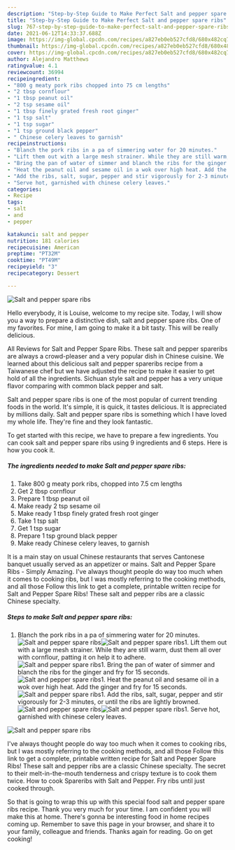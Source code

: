 ```yaml
---
description: "Step-by-Step Guide to Make Perfect Salt and pepper spare ribs"
title: "Step-by-Step Guide to Make Perfect Salt and pepper spare ribs"
slug: 767-step-by-step-guide-to-make-perfect-salt-and-pepper-spare-ribs
date: 2021-06-12T14:33:37.688Z
image: https://img-global.cpcdn.com/recipes/a827eb0eb527cfd8/680x482cq70/salt-and-pepper-spare-ribs-recipe-main-photo.jpg
thumbnail: https://img-global.cpcdn.com/recipes/a827eb0eb527cfd8/680x482cq70/salt-and-pepper-spare-ribs-recipe-main-photo.jpg
cover: https://img-global.cpcdn.com/recipes/a827eb0eb527cfd8/680x482cq70/salt-and-pepper-spare-ribs-recipe-main-photo.jpg
author: Alejandro Matthews
ratingvalue: 4.1
reviewcount: 36994
recipeingredient:
- "800 g meaty pork ribs chopped into 75 cm lengths"
- "2 tbsp cornflour"
- "1 tbsp peanut oil"
- "2 tsp sesame oil"
- "1 tbsp finely grated fresh root ginger"
- "1 tsp salt"
- "1 tsp sugar"
- "1 tsp ground black pepper"
- " Chinese celery leaves to garnish"
recipeinstructions:
- "Blanch the pork ribs in a pa of simmering water for 20 minutes."
- "Lift them out with a large mesh strainer. While they are still warm, dust them all over with cornflour, patting it on help it to adhere."
- "Bring the pan of water of simmer and blanch the ribs for the ginger and fry for 15 seconds."
- "Heat the peanut oil and sesame oil in a wok over high heat. Add the ginger and fry for 15 seconds."
- "Add the ribs, salt, sugar, pepper and stir vigorously for 2-3 minutes, or until the ribs are lightly browned."
- "Serve hot, garnished with chinese celery leaves."
categories:
- Recipe
tags:
- salt
- and
- pepper

katakunci: salt and pepper 
nutrition: 181 calories
recipecuisine: American
preptime: "PT32M"
cooktime: "PT49M"
recipeyield: "3"
recipecategory: Dessert

---
```



![Salt and pepper spare ribs](https://img-global.cpcdn.com/recipes/a827eb0eb527cfd8/680x482cq70/salt-and-pepper-spare-ribs-recipe-main-photo.jpg)

Hello everybody, it is Louise, welcome to my recipe site. Today, I will show you a way to prepare a distinctive dish, salt and pepper spare ribs. One of my favorites. For mine, I am going to make it a bit tasty. This will be really delicious.

All Reviews for Salt and Pepper Spare Ribs. These salt and pepper spareribs are always a crowd-pleaser and a very popular dish in Chinese cuisine. We learned about this delicious salt and pepper spareribs recipe from a Taiwanese chef but we have adjusted the recipe to make it easier to get hold of all the ingredients. Sichuan style salt and pepper has a very unique flavor comparing with common black pepper and salt.

Salt and pepper spare ribs is one of the most popular of current trending foods in the world. It's simple, it is quick, it tastes delicious. It is appreciated by millions daily. Salt and pepper spare ribs is something which I have loved my whole life. They're fine and they look fantastic.


To get started with this recipe, we have to prepare a few ingredients. You can cook salt and pepper spare ribs using 9 ingredients and 6 steps. Here is how you cook it.

<!--inarticleads1-->

##### The ingredients needed to make Salt and pepper spare ribs:

1. Take 800 g meaty pork ribs, chopped into 7.5 cm lengths
1. Get 2 tbsp cornflour
1. Prepare 1 tbsp peanut oil
1. Make ready 2 tsp sesame oil
1. Make ready 1 tbsp finely grated fresh root ginger
1. Take 1 tsp salt
1. Get 1 tsp sugar
1. Prepare 1 tsp ground black pepper
1. Make ready  Chinese celery leaves, to garnish


It is a main stay on usual Chinese restaurants that serves Cantonese banquet usually served as an appetizer or mains. Salt and Pepper Spare Ribs - Simply Amazing. I&#39;ve always thought people do way too much when it comes to cooking ribs, but I was mostly referring to the cooking methods, and all those Follow this link to get a complete, printable written recipe for Salt and Pepper Spare Ribs! These salt and pepper ribs are a classic Chinese specialty. 

<!--inarticleads2-->

##### Steps to make Salt and pepper spare ribs:

1. Blanch the pork ribs in a pa of simmering water for 20 minutes.
<img src="//assets-global.cpcdn.com/assets/icons/button_play-2c75c40dde080a61004c1f40b05d8f140eaff45d7e9e6481dc71c63d2e7c4909.png" alt="Salt and pepper spare ribs"><img src="//assets-global.cpcdn.com/assets/icons/button_play-2c75c40dde080a61004c1f40b05d8f140eaff45d7e9e6481dc71c63d2e7c4909.png" alt="Salt and pepper spare ribs">1. Lift them out with a large mesh strainer. While they are still warm, dust them all over with cornflour, patting it on help it to adhere.
<img src="//assets-global.cpcdn.com/assets/icons/button_play-2c75c40dde080a61004c1f40b05d8f140eaff45d7e9e6481dc71c63d2e7c4909.png" alt="Salt and pepper spare ribs">1. Bring the pan of water of simmer and blanch the ribs for the ginger and fry for 15 seconds.
<img src="//assets-global.cpcdn.com/assets/icons/button_play-2c75c40dde080a61004c1f40b05d8f140eaff45d7e9e6481dc71c63d2e7c4909.png" alt="Salt and pepper spare ribs">1. Heat the peanut oil and sesame oil in a wok over high heat. Add the ginger and fry for 15 seconds.
<img src="//assets-global.cpcdn.com/assets/icons/button_play-2c75c40dde080a61004c1f40b05d8f140eaff45d7e9e6481dc71c63d2e7c4909.png" alt="Salt and pepper spare ribs">1. Add the ribs, salt, sugar, pepper and stir vigorously for 2-3 minutes, or until the ribs are lightly browned.
<img src="//assets-global.cpcdn.com/assets/icons/button_play-2c75c40dde080a61004c1f40b05d8f140eaff45d7e9e6481dc71c63d2e7c4909.png" alt="Salt and pepper spare ribs"><img src="//assets-global.cpcdn.com/assets/icons/button_play-2c75c40dde080a61004c1f40b05d8f140eaff45d7e9e6481dc71c63d2e7c4909.png" alt="Salt and pepper spare ribs">1. Serve hot, garnished with chinese celery leaves.
<img src="//assets-global.cpcdn.com/assets/icons/button_play-2c75c40dde080a61004c1f40b05d8f140eaff45d7e9e6481dc71c63d2e7c4909.png" alt="Salt and pepper spare ribs">

I&#39;ve always thought people do way too much when it comes to cooking ribs, but I was mostly referring to the cooking methods, and all those Follow this link to get a complete, printable written recipe for Salt and Pepper Spare Ribs! These salt and pepper ribs are a classic Chinese specialty. The secret to their melt-in-the-mouth tenderness and crispy texture is to cook them twice. How to cook Spareribs with Salt and Pepper. Fry ribs until just cooked through. 

So that is going to wrap this up with this special food salt and pepper spare ribs recipe. Thank you very much for your time. I am confident you will make this at home. There's gonna be interesting food in home recipes coming up. Remember to save this page in your browser, and share it to your family, colleague and friends. Thanks again for reading. Go on get cooking!
